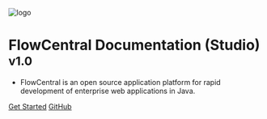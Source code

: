 ![logo](/images/flowcentral_cover_logo.png)

# FlowCentral Documentation (Studio) <small>v1.0</small>

- FlowCentral is an open source application platform for rapid development of enterprise web applications in Java.

[Get Started](#main)
[GitHub](https://github.com/flowcentraltechnologies/flowcentral)
